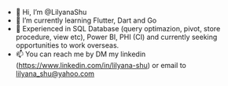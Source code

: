 - 👋 Hi, I’m @LilyanaShu
- 🌱 I’m currently learning Flutter, Dart and Go
- 💞️ Experienced in SQL Database (query optimazion, pivot, store procedure, view etc), Power BI, PHI (CI) and currently seeking opportunities to work overseas.
- 📫 You can reach me by DM my linkedin (https://www.linkedin.com/in/lilyana-shu) or email to lilyana_shu@yahoo.com

<!---
LilyanaShu/LilyanaShu is a ✨ special ✨ repository because its `README.md` (this file) appears on your GitHub profile.
You can click the Preview link to take a look at your changes.
--->
